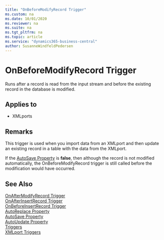 ```yaml
---
title: "OnBeforeModifyRecord Trigger"
ms.custom: na
ms.date: 10/01/2020
ms.reviewer: na
ms.suite: na
ms.tgt_pltfrm: na
ms.topic: article
ms.service: "dynamics365-business-central"
author: SusanneWindfeldPedersen
---
```


# OnBeforeModifyRecord Trigger
Runs after a record is read from the input stream and before the existing record in the database is modified.  
  
## Applies to  
- XMLports  
  
## Remarks  
 This trigger is used when you import data from an XMLport and then update an existing record in a table with the data from the XMLport.  
  
 If the [AutoSave Property](../properties/devenv-autosave-property.md) is **false**, then although the record is not modified automatically, the OnBeforeModifyRecord trigger is still called before the modification would have occurred.  
  
## See Also  
 [OnAfterModifyRecord Trigger](devenv-onaftermodifyrecord-trigger.md)   
 [OnAfterInsertRecord Trigger](devenv-onafterinsertrecord-trigger.md)   
 [OnBeforeInsertRecord Trigger](devenv-onbeforeinsertrecord-trigger.md)   
 [AutoReplace Property](../properties/devenv-autoreplace-property.md)   
 [AutoSave Property](../properties/devenv-autosave-property.md)   
 [AutoUpdate Property](../properties/devenv-autoupdate-property.md)  
 [Triggers](devenv-triggers.md)  
 [XMLport Triggers](devenv-xmlport-triggers.md)  
